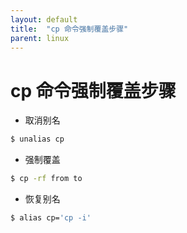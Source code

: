 ```yaml
---
layout: default
title:  "cp 命令强制覆盖步骤"
parent: linux
---
```


# cp 命令强制覆盖步骤
- 取消别名
```bash
$ unalias cp
```
- 强制覆盖
```bash
$ cp -rf from to
```
- 恢复别名
```bash
$ alias cp='cp -i'
```